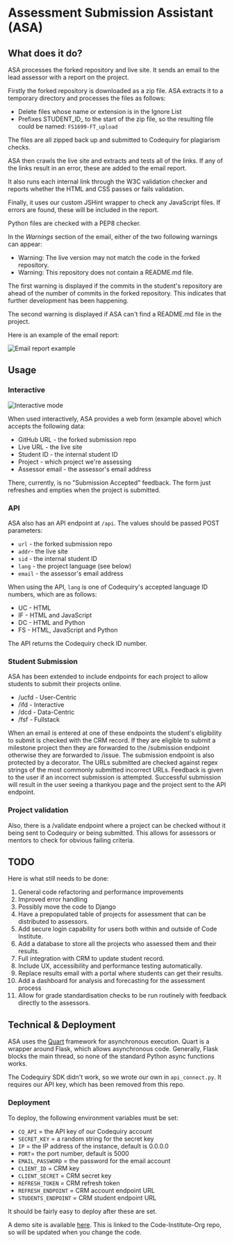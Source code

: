 # Assessment Submission Assistant (ASA)

## What does it do?

ASA processes the forked repository and live site. It sends an email to the lead assessor with a report on the project.

Firstly the forked repository is downloaded as a zip file. ASA extracts it to a temporary directory and processes the files as follows:

* Delete files whose name or extension is in the Ignore List
* Prefixes STUDENT_ID_ to the start of the zip file, so the resulting file could be named: `FS1699-FT_upload`

The files are all zipped back up and submitted to Codequiry for plagiarism checks.

ASA then crawls the live site and extracts and tests all of the links. If any of the links result in an error, these are added to the email report.

It also runs each internal link through the W3C validation checker and reports whether the HTML and CSS passes or fails validation.

Finally, it uses our custom JSHint wrapper to check any JavaScript files. If errors are found, these will be included in the report.

Python files are checked with a PEP8 checker. 

In the _Warnings_ section of the email, either of the two following warnings can appear:

* Warning: The live version may not match the code in the forked repository.
* Warning: This repository does not contain a README.md file.

The first warning is displayed if the commits in the student's repository are ahead of the number of commits in the forked repository. This indicates that further development has been happening.

The second warning is displayed if ASA can't find a README.md file in the project.

Here is an example of the email report:

<img src="https://i.ibb.co/w40ddsf/Screenshot-2020-01-14-at-15-24-32.png" alt="Email report example" border="0">

## Usage

### Interactive

<img src="https://i.ibb.co/sgJ241m/Screenshot-2020-01-14-at-15-20-11.png" alt="Interactive mode" border="0">

When used interactively, ASA provides a web form (example above) which accepts the following data:

* GitHub URL - the forked submission repo
* Live URL - the live site
* Student ID - the internal student ID
* Project - which project we're assessing
* Assessor email - the assessor's email address

There, currently, is no "Submission Accepted" feedback. The form just refreshes and empties when the project is submitted.

### API

ASA also has an API endpoint at `/api`. The values should be passed POST parameters:

* `url` - the forked submission repo
* `addr`- the live site
* `sid` - the internal student ID
* `lang` - the project language (see below)
* `email` - the assessor's email address

When using the API, `lang` is one of Codequiry's accepted language ID numbers, which are as follows:

* UC - HTML
* IF - HTML and JavaScript
* DC - HTML and Python
* FS - HTML, JavaScript and Python 

The API returns the Codequiry check ID number.

### Student Submission

ASA has been extended to include endpoints for each project to allow students to submit their projects online.

* /ucfd - User-Centric
* /ifd - Interactive
* /dcd - Data-Centric
* /fsf - Fullstack

When an email is entered at one of these endpoints the student's eligibility to submit is checked with the CRM record. If they are eligible to submit a milestone project then they are forwarded to the /submission endpoint otherwise they are forwarded to /issue. The submission endpoint is also protected by a decorator. The URLs submitted are checked against regex strings of the most commonly submitted incorrect URLs. Feedback is given to the user if an incorrect submission is attempted. Successful submission will result in the user seeing a thankyou page and the project sent to the API endpoint. 

### Project validation

Also, there is a /validate endpoint where a project can be checked without it being sent to Codequiry or being submitted. This allows for assessors or mentors to check for obvious failing criteria. 

## TODO

Here is what still needs to be done:

1. General code refactoring and performance improvements
2. Improved error handling
3. Possibly move the code to Django
4. Have a prepopulated table of projects for assessment that can be distributed to assessors.
5. Add secure login capability for users both within and outside of Code Institute.
6. Add a database to store all the projects who assessed them and their results.
7. Full integration with CRM to update student record.
8. Include UX, accessibility and performance testing automatically. 
9. Replace results email with a portal where students can get their results.
10. Add a dashboard for analysis and forecasting for the assessment process
11. Allow for grade standardisation checks to be run routinely with feedback directly to the assessors. 



## Technical & Deployment

ASA uses the <a href="https://gitlab.com/pgjones/quart" target="_blank">Quart</a> framework for asynchronous execution. Quart is a wrapper around Flask, which allows asynchronous code. Generally, Flask blocks the main thread, so none of the standard Python async functions works.

The Codequiry SDK didn't work, so we wrote our own in `api_connect.py`. It requires our API key, which has been removed from this repo.

### Deployment

To deploy, the following environment variables must be set:

* `CQ_API` = the API key of our Codequiry account
* `SECRET_KEY` = a random string for the secret key
* `IP` = the IP address of the instance, default is 0.0.0.0
* `PORT`= the port number, default is 5000
* `EMAIL_PASSWORD` = the password for the email account
* `CLIENT_ID` = CRM key
* `CLIENT_SECRET` = CRM secret key
* `REFRESH_TOKEN` = CRM refresh token
* `REFRESH_ENDPOINT` = CRM account endpoint URL
* `STUDENTS_ENDPOINT` = CRM student endpoint URL

It should be fairly easy to deploy after these are set.

A demo site is available <a href="https://asa-beta.herokuapp.com/" target="blank">here</a>. This is linked to the Code-Institute-Org repo, so will be updated when you change the code.
